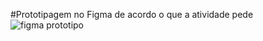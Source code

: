 #Prototipagem no Figma de acordo o que a atividade pede 
![figma prototipo](https://github.com/KesiaRocha/DailyMelody/assets/124710521/6da950d0-316d-4811-bba6-d7c76efd5aa8)
